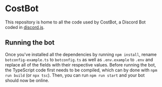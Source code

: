 # CostBot

This repository is home to all the code used by CostBot, a Discord Bot coded in [discord.js](https://github.com/discordjs/discord.js).

## Running the bot
Once you've installed all the dependencies by running `npm install`, rename `botconfig-example.ts` to `botconfig.ts` as well as `.env.example` to `.env` and replace all of the fields with their respective values. Before running the bot, the TypeScript code first needs to be compiled, which can by done with `npm run build` (or `npx tsc`). Then, you can run `npm run start` and your bot should now be online.
